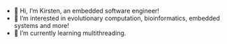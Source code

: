 - 👋 Hi, I’m Kirsten, an embedded software engineer!
- 👀 I’m interested in evolutionary computation, bioinformatics, embedded systems and more!
- 🌱 I’m currently learning multithreading.


<!---
kirsten-wright99/kirsten-wright99 is a ✨ special ✨ repository because its `README.md` (this file) appears on your GitHub profile.
You can click the Preview link to take a look at your changes.
--->
